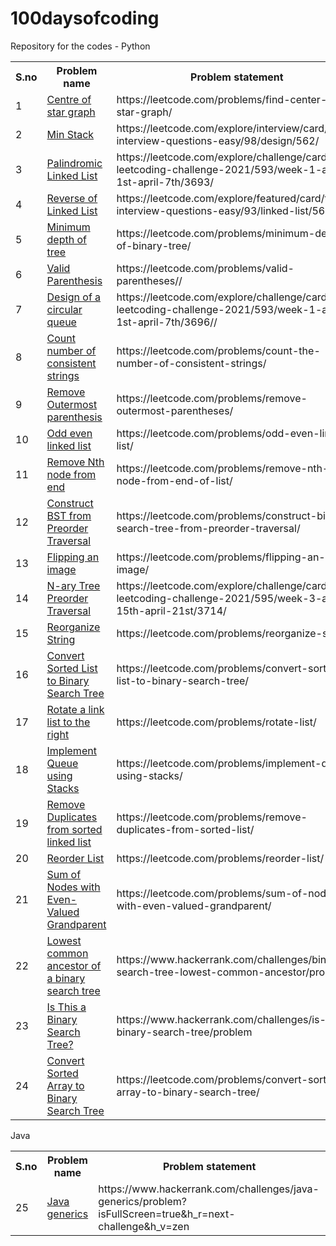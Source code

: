 # 100daysofcoding
Repository for the codes - Python
<table>
  <tr>
    <th>S.no</th>
    <th>Problem name</th>
    <th>Problem statement</th>
  </tr>
  <tr>
    <td>1</td>
    <td><a href="https://github.com/vsvt2000/100daysofcoding/blob/main/centerofstar.py">Centre of star graph</a></td>
    <td>https://leetcode.com/problems/find-center-of-star-graph/</td>
  </tr>
  <tr>
    <td>2</td>
    <td><a href="https://github.com/vsvt2000/100daysofcoding/blob/main/minstack.py">Min Stack</a></td>
    <td>https://leetcode.com/explore/interview/card/top-interview-questions-easy/98/design/562/</td>
  </tr>
  <tr>
    <td>3</td>
    <td><a href="https://github.com/vsvt2000/100daysofcoding/blob/main/palindromell.py">Palindromic Linked List</a></td>
    <td>https://leetcode.com/explore/challenge/card/april-leetcoding-challenge-2021/593/week-1-april-1st-april-7th/3693/</td>
  </tr>
  <tr>
    <td>4</td>
    <td><a href="https://github.com/vsvt2000/100daysofcoding/blob/main/reversell.py">Reverse of Linked List</a></td>
    <td>https://leetcode.com/explore/featured/card/top-interview-questions-easy/93/linked-list/560/</td>
  </tr>
  <tr>
    <td>5</td>
    <td><a href="https://github.com/vsvt2000/100daysofcoding/blob/main/mindepth.py">Minimum depth of tree</a></td>
    <td>https://leetcode.com/problems/minimum-depth-of-binary-tree/</td>
  </tr>
  <tr>
    <td>6</td>
    <td><a href="https://github.com/vsvt2000/100daysofcoding/blob/main/validparen.py">Valid Parenthesis</a></td>
    <td>https://leetcode.com/problems/valid-parentheses//</td>
  </tr>
  <tr>
    <td>7</td>
    <td><a href="https://github.com/vsvt2000/100daysofcoding/blob/main/circularqueue.py">Design of a circular queue</a></td>
    <td>https://leetcode.com/explore/challenge/card/april-leetcoding-challenge-2021/593/week-1-april-1st-april-7th/3696//</td>
  </tr>
   <tr>
     <td>8</td>
    <td><a href="https://github.com/vsvt2000/100daysofcoding/blob/main/consistentstrings.py">Count number of consistent strings</a></td>
    <td>https://leetcode.com/problems/count-the-number-of-consistent-strings/</td>
  </tr>
  <tr>
    <td>9</td>
    <td><a href="https://github.com/vsvt2000/100daysofcoding/blob/main/outerparen.py">Remove Outermost parenthesis</a></td>
    <td>https://leetcode.com/problems/remove-outermost-parentheses/</td>
  </tr>
  <tr>
    <td>10</td>
    <td><a href="https://github.com/vsvt2000/100daysofcoding/blob/main/oddevenll.py">Odd even linked list</a></td>
    <td>https://leetcode.com/problems/odd-even-linked-list/</td>
  </tr>
  <tr>
    <td>11</td>
    <td><a href="https://github.com/vsvt2000/100daysofcoding/blob/main/nthnodefromlast.py">Remove Nth node from end</a></td>
    <td>https://leetcode.com/problems/remove-nth-node-from-end-of-list/</td>
  </tr>
  <tr>
    <td>12</td>
    <td><a href="https://github.com/vsvt2000/100daysofcoding/blob/main/preorderBST.py">Construct BST from Preorder Traversal</a></td>
    <td>https://leetcode.com/problems/construct-binary-search-tree-from-preorder-traversal/</td>
  </tr>
  <tr>
    <td>13</td>
    <td><a href="https://github.com/vsvt2000/100daysofcoding/blob/main/flipimage.py">Flipping an image</a></td>
    <td>https://leetcode.com/problems/flipping-an-image/</td>
  </tr>
  <tr>
    <td>14</td>
    <td><a href="https://github.com/vsvt2000/100daysofcoding/blob/main/narypre.py">N-ary Tree Preorder Traversal</a></td>
    <td>https://leetcode.com/explore/challenge/card/april-leetcoding-challenge-2021/595/week-3-april-15th-april-21st/3714/</td>
  </tr>
  <tr>
    <td>15</td>
    <td><a href="https://github.com/vsvt2000/100daysofcoding/blob/main/reorganize.py">Reorganize String</a></td>
    <td>https://leetcode.com/problems/reorganize-string/</td>
  </tr>
  <tr>
    <td>16</td>
    <td><a href="https://github.com/vsvt2000/100daysofcoding/blob/main/sortedlist2bt.py">Convert Sorted List to Binary Search Tree</a></td>
    <td>https://leetcode.com/problems/convert-sorted-list-to-binary-search-tree/</td>
  </tr>
  <tr>
    <td>17</td>
    <td><a href="https://github.com/vsvt2000/100daysofcoding/blob/main/rotatell.py">Rotate a link list to the right</a></td>
    <td>https://leetcode.com/problems/rotate-list/</td>
  </tr>
  <tr>
    <td>18</td>
    <td><a href="https://github.com/vsvt2000/100daysofcoding/blob/main/queueusingstack.py">Implement Queue using Stacks</a></td>
    <td>https://leetcode.com/problems/implement-queue-using-stacks/</td>
  </tr>
  <tr>
    <td>19</td>
    <td><a href="https://github.com/vsvt2000/100daysofcoding/blob/main/removeduplfromll.py">Remove Duplicates from sorted linked list</a></td>
    <td>https://leetcode.com/problems/remove-duplicates-from-sorted-list/</td>
  </tr>
  <tr>
    <td>20</td>
    <td><a href="https://github.com/vsvt2000/100daysofcoding/blob/main/reorderlist.py">Reorder List</a></td>
    <td>https://leetcode.com/problems/reorder-list/</td>
  </tr>
  <tr>
    <td>21</td>
    <td><a href="https://github.com/vsvt2000/100daysofcoding/blob/main/evenvaluedgp.py">Sum of Nodes with Even-Valued Grandparent</a></td>
    <td>https://leetcode.com/problems/sum-of-nodes-with-even-valued-grandparent/</td>
  </tr>
  <tr>
    <td>22</td>
    <td><a href="https://github.com/vsvt2000/100daysofcoding/blob/main/lca.py">Lowest common ancestor of a binary search tree</a></td>
    <td>https://www.hackerrank.com/challenges/binary-search-tree-lowest-common-ancestor/problem</td>
  </tr>
  <tr>
    <td>23</td>
    <td><a href="https://github.com/vsvt2000/100daysofcoding/blob/main/checkbst.py">Is This a Binary Search Tree?</a></td>
    <td>https://www.hackerrank.com/challenges/is-binary-search-tree/problem</td>
  </tr>
  <tr>
    <td>24</td>
    <td><a href="https://github.com/vsvt2000/100daysofcoding/blob/main/sortedarraytobst.py">Convert Sorted Array to Binary Search Tree</a></td>
    <td>https://leetcode.com/problems/convert-sorted-array-to-binary-search-tree/</td>
  </tr>
  </table>
  
  Java 
  <table>
  <tr>
    <th>S.no</th>
    <th>Problem name</th>
    <th>Problem statement</th>
  </tr>
  <tr>
    <td>25</td>
    <td><a href="https://github.com/vsvt2000/100daysofcoding/blob/main/generics.java">Java generics</a></td>
    <td>https://www.hackerrank.com/challenges/java-generics/problem?isFullScreen=true&h_r=next-challenge&h_v=zen</td>
  </tr>
  
    
  

